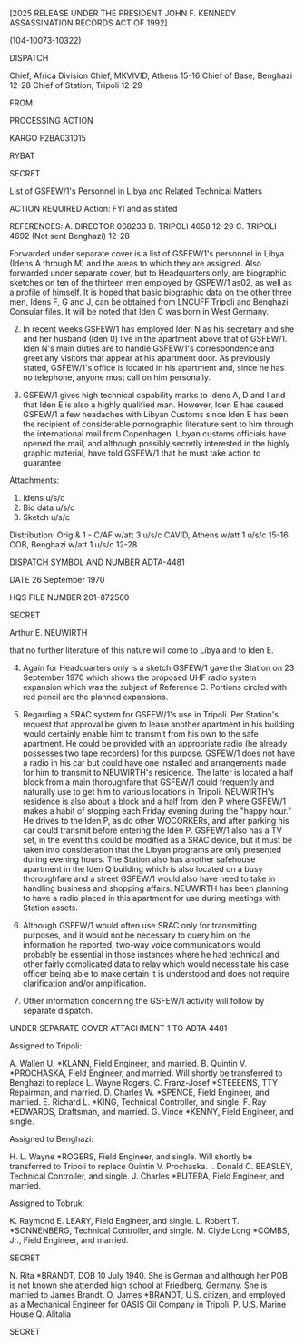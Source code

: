 [2025 RELEASE UNDER THE PRESIDENT JOHN F. KENNEDY ASSASSINATION RECORDS ACT OF 1992]

(104-10073-10322)

DISPATCH

Chief, Africa Division
Chief, MKVIVID, Athens 15-16
Chief of Base, Benghazi 12-28
Chief of Station, Tripoli 12-29

FROM:

PROCESSING ACTION

KARGO F2BA031015

RYBAT

SECRET

List of GSFEW/1's Personnel in Libya and Related Technical Matters

ACTION REQUIRED
Action: FYI and as stated

REFERENCES:
A. DIRECTOR 068233
B. TRIPOLI 4658 12-29
C. TRIPOLI 4692 (Not sent Benghazi) 12-28

Forwarded under separate cover is a list of GSFEW/1's personnel in Libya (Idens A through M) and the areas to which they are assigned. Also forwarded under separate cover, but to Headquarters only, are biographic sketches on ten of the thirteen men employed by GSPEW/1 as02, as well as a profile of himself. It is hoped that basic biographic data on the other three men, Idens F, G and J, can be obtained from LNCUFF Tripoli and Benghazi Consular files. It will be noted that Iden C was born in West Germany.

2. In recent weeks GSFEW/1 has employed Iden N as his secretary and she and her husband (Iden 0) live in the apartment above that of GSFEW/1. Iden N's main duties are to handle GSFEW/1's correspondence and greet any visitors that appear at his apartment door. As previously stated, GSFEW/1's office is located in his apartment and, since he has no telephone, anyone must call on him personally.

3. GSFEW/1 gives high technical capability marks to Idens A, D and I and that Iden E is also a highly qualified man. However, Iden E has caused GSFEW/1 a few headaches with Libyan Customs since Iden E has been the recipient of considerable pornographic literature sent to him through the international mail from Copenhagen. Libyan customs officials have opened the mail, and although possibly secretly interested in the highly graphic material, have told GSFEW/1 that he must take action to guarantee

Attachments:
1. Idens u/s/c
2. Bio data u/s/c
3. Sketch u/s/c

Distribution:
Orig & 1 - C/AF w/att 3 u/s/c
CAVID, Athens w/att 1 u/s/c 15-16
COB, Benghazi w/att 1 u/s/c 12-28

DISPATCH SYMBOL AND NUMBER
ADTA-4481

DATE
26 September 1970

HQS FILE NUMBER
201-872560

SECRET

Arthur E. NEUWIRTH

that no further literature of this nature will come to Libya and to Iden E.

4. Again for Headquarters only is a sketch GSFEW/1 gave the Station on 23 September 1970 which shows the proposed UHF radio system expansion which was the subject of Reference C. Portions circled with red pencil are the planned expansions.

5. Regarding a SRAC system for GSFEW/1's use in Tripoli. Per Station's request that approval be given to lease another apartment in his building would certainly enable him to transmit from his own to the safe apartment. He could be provided with an appropriate radio (he already possesses two tape recorders) for this purpose. GSFEW/1 does not have a radio in his car but could have one installed and arrangements made for him to transmit to NEUWIRTH's residence. The latter is located a half block from a main thoroughfare that GSFEW/1 could frequently and naturally use to get him to various locations in Tripoli. NEUWIRTH's residence is also about a block and a half from Iden P where GSFEW/1 makes a habit of stopping each Friday evening during the "happy hour." He drives to the Iden P, as do other WOCORKERs, and after parking his car could transmit before entering the Iden P. GSFEW/1 also has a TV set, in the event this could be modified as a SRAC device, but it must be taken into consideration that the Libyan programs are only presented during evening hours. The Station also has another safehouse apartment in the Iden Q building which is also located on a busy thoroughfare and a street GSFEW/1 would also have need to take in handling business and shopping affairs. NEUWIRTH has been planning to have a radio placed in this apartment for use during meetings with Station assets.

6. Although GSFEW/1 would often use SRAC only for transmitting purposes, and it would not be necessary to query him on the information he reported, two-way voice communications would probably be essential in those instances where he had technical and other fairly complicated data to relay which would necessitate his case officer being able to make certain it is understood and does not require clarification and/or amplification.

7. Other information concerning the GSFEW/1 activity will follow by separate dispatch.

UNDER SEPARATE COVER ATTACHMENT 1 TO ADTA 4481

Assigned to Tripoli:

A. Wallen U. *KLANN, Field Engineer, and married.
B. Quintin V. *PROCHASKA, Field Engineer, and married. Will shortly be transferred to Benghazi to replace L. Wayne Rogers.
C. Franz-Josef *STEEEENS, TTY Repairman, and married.
D. Charles W. *SPENCE, Field Engineer, and married.
E. Richard L. *KING, Technical Controller, and single.
F. Ray *EDWARDS, Draftsman, and married.
G. Vince *KENNY, Field Engineer, and single.

Assigned to Benghazi:

H. L. Wayne *ROGERS, Field Engineer, and single. Will shortly be transferred to Tripoli to replace Quintin V. Prochaska.
I. Donald C. BEASLEY, Technical Controller, and single.
J. Charles *BUTERA, Field Engineer, and married.

Assigned to Tobruk:

K. Raymond E. LEARY, Field Engineer, and single.
L. Robert T. *SONNENBERG, Technical Controller, and single.
M. Clyde Long *COMBS, Jr., Field Engineer, and married.

SECRET

N. Rita *BRANDT, DOB 10 July 1940. She is German and although her POB is not known she attended high school at Friedberg, Germany. She is married to James Brandt.
O. James *BRANDT, U.S. citizen, and employed as a Mechanical Engineer for OASIS Oil Company in Tripoli.
P. U.S. Marine House
Q. Alitalia

SECRET
